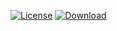 [![License](https://img.shields.io/badge/license-Apache%202-green.svg)](https://www.apache.org/licenses/LICENSE-2.0)
[ ![Download](https://api.bintray.com/packages/tp6gl4cj86/maven/jjlog/images/download.svg) ](https://bintray.com/tp6gl4cj86/maven/jjlog/_latestVersion)
